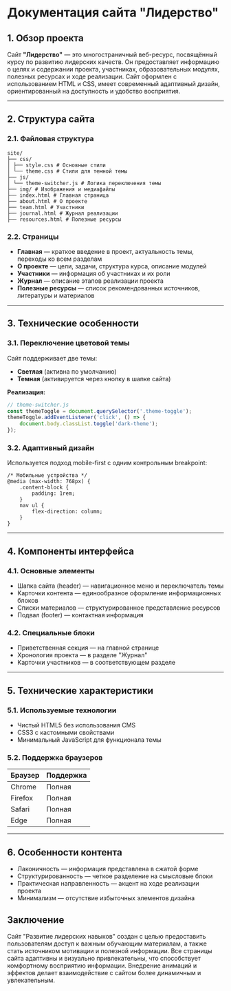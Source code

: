 # Документация сайта "Лидерство"

## 1. Обзор проекта

Сайт **"Лидерство"** — это многостраничный веб-ресурс, посвящённый курсу по развитию лидерских качеств. Он предоставляет информацию о целях и содержании проекта, участниках, образовательных модулях, полезных ресурсах и ходе реализации. Сайт оформлен с использованием HTML и CSS, имеет современный адаптивный дизайн, ориентированный на доступность и удобство восприятия.

---

## 2. Структура сайта

### 2.1. Файловая структура
```
site/
├── css/
│ ├── style.css # Основные стили
│ └── theme.css # Стили для темной темы
├── js/
│ └── theme-switcher.js # Логика переключения темы
├── img/ # Изображения и медиафайлы
├── index.html # Главная страница
├── about.html # О проекте
├── team.html # Участники
├── journal.html # Журнал реализации
├── resources.html # Полезные ресурсы

```
### 2.2. Страницы

- **Главная** — краткое введение в проект, актуальность темы, переходы ко всем разделам  
- **О проекте** — цели, задачи, структура курса, описание модулей  
- **Участники** — информация об участниках и их роли  
- **Журнал** — описание этапов реализации проекта  
- **Полезные ресурсы** — список рекомендованных источников, литературы и материалов

---

## 3. Технические особенности

### 3.1. Переключение цветовой темы

Сайт поддерживает две темы:
- **Светлая** (активна по умолчанию)
- **Темная** (активируется через кнопку в шапке сайта)

**Реализация:**
```javascript
// theme-switcher.js
const themeToggle = document.querySelector('.theme-toggle');
themeToggle.addEventListener('click', () => {
    document.body.classList.toggle('dark-theme');
});
```

### 3.2. Адаптивный дизайн
Используется подход mobile-first с одним контрольным breakpoint:

```
/* Мобильные устройства */
@media (max-width: 768px) {
    .content-block {
        padding: 1rem;
    }
    nav ul {
        flex-direction: column;
    }
}
```

---

## 4. Компоненты интерфейса

### 4.1. Основные элементы

- Шапка сайта (header) — навигационное меню и переключатель темы
- Карточки контента — единообразное оформление информационных блоков
- Списки материалов — структурированное представление ресурсов
- Подвал (footer) — контактная информация

### 4.2. Специальные блоки

- Приветственная секция — на главной странице
- Хронология проекта — в разделе "Журнал"
- Карточки участников — в соответствующем разделе

---

## 5. Технические характеристики

### 5.1. Используемые технологии
- Чистый HTML5 без использования CMS
- CSS3 с кастомными свойствами
- Минимальный JavaScript для функционала темы

### 5.2. Поддержка браузеров
|Браузер|Поддержка|
|-----|-----|
|Chrome|Полная|
|Firefox|Полная|
|Safari|Полная|
|Edge|Полная|

---

## 6. Особенности контента

- Лаконичность — информация представлена в сжатой форме
- Структурированность — четкое разделение на смысловые блоки
- Практическая направленность — акцент на ходе реализации проекта
- Минимализм — отсутствие избыточных элементов дизайна

##  Заключение
Сайт "Развитие лидерских навыков" создан с целью предоставить пользователям доступ к важным обучающим материалам, а также стать источником мотивации и полезной информации. Все страницы сайта адаптивны и визуально привлекательны, что способствует комфортному восприятию информации. Внедрение анимаций и эффектов делает взаимодействие с сайтом более динамичным и увлекательным.


